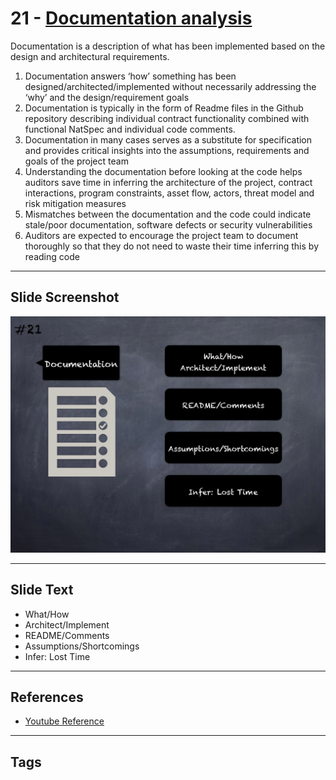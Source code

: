 
# 21 - [Documentation analysis](./Documentation%20analysis.md)

Documentation is a description of what has been implemented based on the design and architectural requirements.

1. Documentation answers ‘how’ something has been designed/architected/implemented without necessarily addressing the ‘why’ and the design/requirement goals
2. Documentation is typically in the form of Readme files in the Github repository describing individual contract functionality combined with functional NatSpec and individual code comments.
3. Documentation in many cases serves as a substitute for specification and provides critical insights into the assumptions, requirements and goals of the project team
4. Understanding the documentation before looking at the code helps auditors save time in inferring the architecture of the project, contract interactions, program constraints, asset flow, actors, threat model and risk mitigation measures
5. Mismatches between the documentation and the code could indicate stale/poor documentation, software defects or security vulnerabilities
6. Auditors are expected to encourage the project team to document thoroughly so that they do not need to waste their time inferring this by reading code
___
## Slide Screenshot
![021.png](../../images/6.%20Audit%20Techniques%20and%20Tools%20101/021.png)
___
## Slide Text
- What/How
- Architect/Implement
- README/Comments
- Assumptions/Shortcomings
- Infer: Lost Time
___
## References
- [Youtube Reference](https://youtu.be/QstpNY1IuqM?t=1)
___
## Tags
